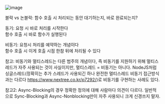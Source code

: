 ![image](https://user-images.githubusercontent.com/63915665/211181657-8223d6b3-2479-403b-b7a6-069fc6bff62c.png)  

블락 vs 논블락: 함수 호출 시 처리되는 동안 대기하는지, 바로 완료되는지?  
  
동기: 요청 시 바로 처리를 시작한다  
함수 호출 시 바로 함수가 실행된다  
  
비동기: 요청시 처리를 예약하는 개념이다  
함수 호출 시 이게 호출 시점 한참 뒤에 처리될 수 있다  

참고: 비동기와 멀티스레드는 다른 범주의 개념이다, 즉 비동기를 지원하기 위해 멀티스레드가 자주 사용되는 것이 사실이지만, 멀티스레드 = 비동기는 아니다. NodeJS처럼 싱글스레드(정확히는 추가 스레드가 사용되긴 하나 완전한 멀티스레드 비동기 접근방식과는 다르다 https://www.nextree.co.kr/p7292/)로 비동기를 구현하는 사례도 있다.  

참고2: Async-Blocking의 경우 정확한 정의에 대해 사람마다 의견이 다르다. 일반적으로 Sync-Blocking과 Async-Nonblocking만이 자주 사용되니 크게 신경쓰지 말자.  

